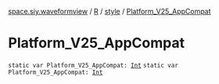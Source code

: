 [space.siy.waveformview](../../index.md) / [R](../index.md) / [style](index.md) / [Platform_V25_AppCompat](./-platform_-v25_-app-compat.md)

# Platform_V25_AppCompat

`static var Platform_V25_AppCompat: `[`Int`](https://kotlinlang.org/api/latest/jvm/stdlib/kotlin/-int/index.html)
`static var Platform_V25_AppCompat: `[`Int`](https://kotlinlang.org/api/latest/jvm/stdlib/kotlin/-int/index.html)